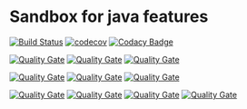 # Sandbox for java features


[![Build Status](https://travis-ci.org/lukasz-szewc/java-sandbox.svg?branch=master)](https://travis-ci.org/lukasz-szewc/java-sandbox)
[![codecov](https://codecov.io/gh/lukasz-szewc/java-sandbox/branch/master/graph/badge.svg)](https://codecov.io/gh/lukasz-szewc/java-sandbox)
[![Codacy Badge](https://api.codacy.com/project/badge/Grade/d28b8106286d47c3bb7beb5d12eaf2ff)](https://www.codacy.com/app/lukasz-szewc/java8-new-features-example?utm_source=github.com&amp;utm_medium=referral&amp;utm_content=lukasz-szewc/java8-new-features-example&amp;utm_campaign=Badge_Grade)

[![Quality Gate](https://sonarcloud.io/api/badges/gate?key=org.luksze:java8-new-features)](https://sonarcloud.io/dashboard/index/org.luksze:java8-new-features)
[![Quality Gate](https://sonarcloud.io/api/badges/measure?key=org.luksze:java8-new-features&metric=ncloc)](https://sonarcloud.io/component_measures?id=org.luksze%3Ajava8-new-features)
[![Quality Gate](https://sonarcloud.io/api/badges/measure?key=org.luksze:java8-new-features&metric=function_complexity)](https://sonarcloud.io/component_measures?id=org.luksze%3Ajava8-new-features)

[![Quality Gate](https://sonarcloud.io/api/badges/measure?key=org.luksze:java8-new-features&metric=blocker_violations)](https://sonarcloud.io/project/issues?id=org.luksze%3Ajava8-new-features&resolved=false)
[![Quality Gate](https://sonarcloud.io/api/badges/measure?key=org.luksze:java8-new-features&metric=critical_violations)](https://sonarcloud.io/project/issues?id=org.luksze%3Ajava8-new-features&resolved=false)
[![Quality Gate](https://sonarcloud.io/api/badges/measure?key=org.luksze:java8-new-features&metric=sqale_debt_ratio)](https://sonarcloud.io/dashboard/index/org.luksze:java8-new-features)

[![Quality Gate](https://sonarcloud.io/api/badges/measure?key=org.luksze:java8-new-features&metric=coverage)](https://sonarcloud.io/component_measures?id=org.luksze%3Ajava8-new-features&metric=coverage)
[![Quality Gate](https://sonarcloud.io/api/badges/measure?key=org.luksze:java8-new-features&metric=test_success_density)](https://sonarcloud.io/dashboard/index/org.luksze:java8-new-features)
[![Quality Gate](https://sonarcloud.io/api/badges/measure?key=org.luksze:java8-new-features&metric=test_errors)](https://sonarcloud.io/dashboard/index/org.luksze:java8-new-features)
[![Quality Gate](https://sonarcloud.io/api/badges/measure?key=org.luksze:java8-new-features&metric=test_failures)](https://sonarcloud.io/dashboard/index/org.luksze:java8-new-features)
